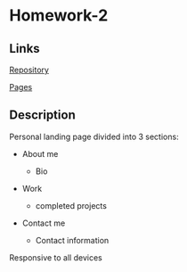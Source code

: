 # Homework-2
## Links

[Repository]("https://github.com/Aladd616/Homework-2/tree/main")

[Pages]("https://aladd616.github.io/Homework-2/")

## Description
Personal landing page divided into 3 sections:

* About me
    * Bio

* Work
    * completed projects 

* Contact me
    * Contact information

Responsive to all devices 
